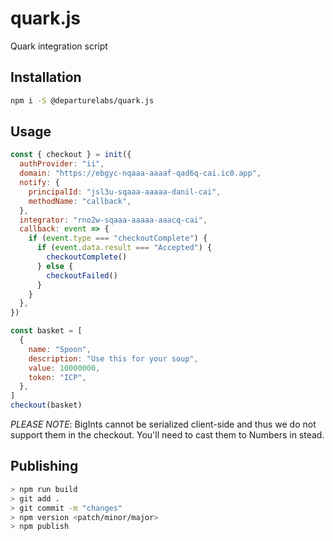 # quark.js

Quark integration script

## Installation

```sh
npm i -S @departurelabs/quark.js
```

## Usage

```js
const { checkout } = init({
  authProvider: "ii",
  domain: "https://ebgyc-nqaaa-aaaaf-qad6q-cai.ic0.app",
  notify: {
    principalId: "jsl3u-sqaaa-aaaaa-danil-cai",
    methodName: "callback",
  },
  integrator: "rno2w-sqaaa-aaaaa-aaacq-cai",
  callback: event => {
    if (event.type === "checkoutComplete") {
      if (event.data.result === "Accepted") {
        checkoutComplete()
      } else {
        checkoutFailed()
      }
    }
  },
})

const basket = [
  {
    name: "Spoon",
    description: "Use this for your soup",
    value: 10000000,
    token: "ICP",
  },
]
checkout(basket)
```

_PLEASE NOTE_: BigInts cannot be serialized client-side and thus we do not
support them in the checkout. You'll need to cast them to Numbers in stead.

## Publishing

```sh
> npm run build
> git add .
> git commit -m "changes"
> npm version <patch/minor/major>
> npm publish
```
